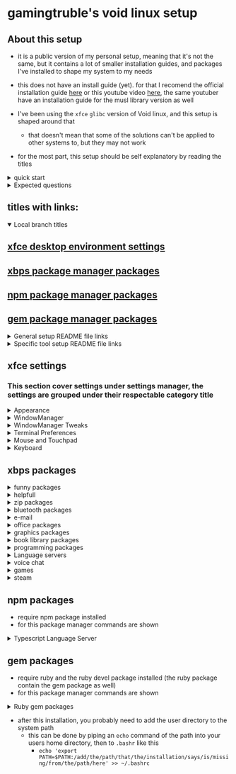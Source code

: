 # gamingtruble's void linux setup

## About this setup
* it is a public version of my personal setup, meaning that it's not the same, but it contains a lot of smaller installation guides, and packages I've installed to shape my system to my needs

* this does not have an install guide (yet). for that I recomend the official installation guide [here](https://docs.voidlinux.org/installation/index.html) or this youtube video [here](https://youtu.be/wiP38mNXujE), the same youtuber have an installation guide for the musl library version as well

* I've been using the `xfce` `glibc` version of Void linux, and this setup is shaped around that
    * that doesn't mean that some of the solutions can't be applied to other systems to, but they may not work

* for the most part, this setup should be self explanatory by reading the titles

<details>
<summary>quick start</summary>

* to use this setup repository efficiently, I recommend first looking at the packages, pick what you want/ need and then look to the `Specific too setup README file links`
    * if you're anything like me, and have good vision, but don't know how to use it, then I recommend hitting `ctrl` + `f` and search for the words `xbps`, and when you're done looking at packages, search `specific`
        * if you're even more like me, and a bit used to windows behaviour, you might want to have a look at the `xfce settings` part before you move on to the `Specific too setup README file links`
</details>

<details>
<summary>Expected questions</summary>

* why make it public?
    * I've seen a lot of people have some of the same issues as me, so it seems like a good way to help out
    
* what are you keeping away from us in your private repo?
    * I'm sorry, I'm keeping my Neovim setup, wallpaper, theme and unfinished branches to myself

* is it advanced?
    * no it's not, as I'm not a very advanced linux user. this guide will mostly help out if you happen to be completely stuck on something simple, like getting steam to run and get rid of that pesky can't find `libc.so.6` issue
</details>

## titles with links:
<details open> 
<summary>Local branch titles</summary>

## [xfce desktop environment settings](#xfce-settings)
## [xbps package manager packages](#xbps-packages)
## [npm package manager packages](#npm-packages)
## [gem package manager packages](#gem-packages)
</details>

<details>
<summary>General setup README file links</summary>

## [Launcher setup](https://github.com/gamingtruble/gamingtruble-s-void-setup/tree/launcher)
</details>

<details>
<summary>Specific tool setup README file links</summary>

## [Brightnessctl default screenbrightness setup](https://github.com/gamingtruble/gamingtruble-s-void-setup/tree/brightnessctl-default-screenbrightness-setup)
## [Bluetooth setup](https://github.com/gamingtruble/gamingtruble-s-void-setup/tree/bluetooth)
## [Themes setup](https://github.com/gamingtruble/gamingtruble-s-void-setup/tree/themes)
## [Background image setup](https://github.com/gamingtruble/gamingtruble-s-void-setup/tree/background-image)
## [Neovim setup](https://github.com/gamingtruble/gamingtruble-s-void-setup/tree/neovim)
## [LibreOffice setup](https://github.com/gamingtruble/gamingtruble-s-void-setup/tree/libreoffice)
## [Thunderbird setup]()
## [Discord setup]()
## [Skype setup]()
## [Veloren setup]()
</details>

## xfce settings
### This section cover settings under settings manager, the settings are grouped under their respectable category title
<details>
<summary>Appearance</summary>

* Style  
    * Fantasma-Solid (require theme)
* Icons
    * candy-icons (require icon themes)
* Fonts   
    * Sans Regular
        * Size = 11
    * Sans Monospace Regular
        * Size = 11
</details>

<details>
<summary>WindowManager</summary>

* Keyboard
    * Maximize window = f11
    * Toggle fullscreen = Ctrl+f11
    * Move window to left workspace = Shift+Ctrl+Alt+Left
    * Move window to right workspace = Shift+Ctrl+Alt+right
    * Tile window to the top = Super+Up
    * Tile window to the bottom = Super+Down
    * Tile window to the left = Super+Left
    * Tile window to the right = Super+Right
    * Tile window to the top-left = Super+H
    * Tile window to the top-right = Super+K
    * Tile window to the bottom-left = Super+J
    * Tile window to the bottom-right = Super+L
</details>

<details>
<summary>WindowManager Tweaks</summary>

* Accessibility
    * Automatically tile windows when moving toward the screen edge = on
</details>

<details>
<summary>Terminal Preferences</summary>

* Appearance
    * Font
        * Terminus Bold 14
    * Background
        * Transparent Background
            * Opacity = 0.70
</details>

<details>
<summary>Mouse and Touchpad</summary>

* Devices
    * Touchpad
        * Tap touchpad to click = off
* Theme
    * ArcAurora Cursors (require pointer theme)
</details>

<details>
<summary>Keyboard</summary>

* Application Shortcuts
    * xkill = Ctrl+Escape
</details>

## xbps packages
<details>
<summary>funny packages</summary>

* sl
* cmatrix
</details>

<details>
<summary>helpfull</summary>

* void-repo-nonfree (allow nonfree packages on the system, needed for steam)
* void-repo-multilib (add 32 bit packages, needed for steam)
* bash-completion
* xkill
* brightnessctl
* xreader (document viewer, pdf)
* screenFetch
* xfce4-screenshooter
* noto-fonts-emoji
* ttf-ubuntu-font-family
* gnome-disk-utility
* galculator
</details>

<details>
<summary>zip packages</summary>

* thunar-archive-plugin
* xarchiver
* unzip
* xz
</details>

<details>
<summary>bluetooth packages</summary>

* bluez
* blueman
</details>

<details>
<summary>e-mail</summary>

* thunderbird
</details>

<details>
<summary>office packages</summary>

* libreoffice
* libreoffice-writer
* libreoffice-impress
* libreoffice-calc
* libreoffice-math
* libreoffice-base
* libreoffice-i18n-en
* libreoffice-i18n-nb
</details>

<details>
<summary>graphics packages</summary>

* mesa-vulkan-intel (works for cpu graphics)
* mesa-vulkan-radeon (works for amd graphics card)
* gimp
* blender
* krita
* kdenlive
</details>

<details>
<summary>book library packages</summary>

* calibre
</details>

<details>
<summary>programming packages</summary>

* git
* github-cli
* curl
* neovim
* gcc
* g++
* make
* cmake
* ruby
* ruby-devel
* pnpm
</details>

<details>
<summary>Language servers</summary>

* clang
* clang-tools-extra
* lua-language-server
</details>

<details>
<summary>voice chat</summary>

* skype
</details>

<details>
<summary>games</summary>

* dwarffortress
* minetest
* supertux2
* supertuxkart
</details>

<details>
<summary>steam</summary>

* steam
### open source drivers (mesa drivers)
* libgcc-32bit 
* libstdc++-32bit
* libdrm-32bit
* libglvnd-32bit
* mesa-dri-32bit
### more information ([here](https://wiki.voidlinux.org/voidlinux_en_all_2021-04/A/Steam))
</details>

## npm packages
* require npm package installed
* for this package manager commands are shown

<details>
<summary>Typescript Language Server</summary>


* `sudo npm install -g typescript-language-server typescript`
</details>

## gem packages
* require ruby and the ruby devel package installed (the ruby package contain the gem package as well)
* for this package manager commands are shown

<details>
<summary>Ruby gem packages</summary>

* `gem install solargraph` (ruby language server)
</details>

* after this installation, you probably need to add the user directory to the system path
    * this can be done by piping an `echo` command of the path into your users home directory, then to `.bashr` like this
        * `echo 'export PATH=$PATH:/add/the/path/that/the/installation/says/is/missing/from/the/path/here' >> ~/.bashrc`
